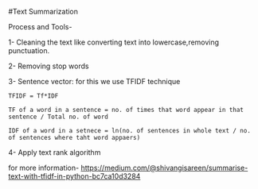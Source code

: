#Text Summarization

Process and Tools-

1- Cleaning the text like converting text into lowercase,removing punctuation.

2- Removing stop words

3- Sentence vector: for this we use TFIDF technique

    TFIDF = Tf*IDF
    
    TF of a word in a sentence = no. of times that word appear in that sentence / Total no. of word
    
    IDF of a word in a setnece = ln(no. of sentences in whole text / no. of sentences where taht word appaers)
    
4- Apply text rank algorithm

for more information- https://medium.com/@shivangisareen/summarise-text-with-tfidf-in-python-bc7ca10d3284
